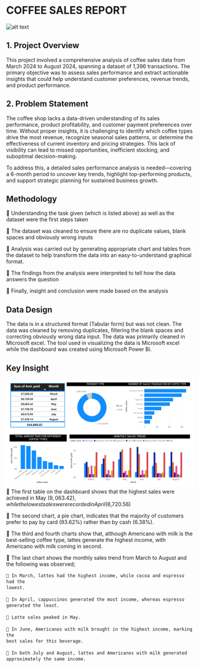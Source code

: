 # COFFEE SALES REPORT
![alt text](https://static.independent.co.uk/s3fs-public/thumbnails/image/2017/12/13/16/coffee.jpg)

## **1. Project Overview**
This project involved a comprehensive analysis of coffee sales data from March 2024 to August 2024, spanning a dataset of 1,396 transactions. The primary objective was to assess sales performance and extract actionable insights that could help understand customer preferences, revenue trends, and product performance.

## **2. Problem Statement**
The coffee shop lacks a data-driven understanding of its sales performance, product profitability, and customer payment preferences over time. Without proper insights, it is challenging to identify which coffee types drive the most revenue, recognize seasonal sales patterns, or determine the effectiveness of current inventory and pricing strategies. This lack of visibility can lead to missed opportunities, inefficient stocking, and suboptimal decision-making.

To address this, a detailed sales performance analysis is needed—covering a 6-month period to uncover key trends, highlight top-performing products, and support strategic planning for sustained business growth.

## **Methodology**
 Understanding the task given (which is listed above) as well as the dataset 
were the first steps taken 

 The dataset was cleaned to ensure there are no duplicate values, blank spaces 
and obviously wrong inputs 

 Analysis was carried out by generating appropriate chart and tables from the 
dataset to help transform the data into an easy-to-understand graphical format. 

 The findings from the analysis were interpreted to tell how the data answers 
the question 

 Finally, insight and conclusion were made based on the analysis

## **Data Design**
The data is in a structured format (Tabular form) but was not clean. The data was cleaned by removing duplicates, filtering the blank spaces and correcting obviously wrong data input. The data was primarily cleaned in Microsoft excel. The tool used in visualizing the data is Microsoft excel while the dashboard was created using Microsoft Power Bi. 

## **Key Insight**
![alt text](<Coffee sales analysis.jpg>)
 The first table on the dashboard shows that the highest sales were achieved in 
May ($9,063.42), while the lowest sales were recorded in April ($6,720.56) 

 The second chart, a pie chart, indicates that the majority of customers prefer 
to pay by card (93.62%) rather than by cash (6.38%). 

 The third and fourth charts show that, although Americano with milk is the 
best-selling coffee type, lattes generate the highest income, with Americano 
with milk coming in second. 

 The last chart shows the monthly sales trend from March to August and the 
following was observed; 

     In March, lattes had the highest income, while cocoa and espresso had the 
    lowest. 

     In April, cappuccinos generated the most income, whereas espresso 
    generated the least. 

     Latte sales peaked in May. 

     In June, Americanos with milk brought in the highest income, marking the 
    best sales for this beverage. 
  
     In both July and August, lattes and Americanos with milk generated 
    approximately the same income. 
    
